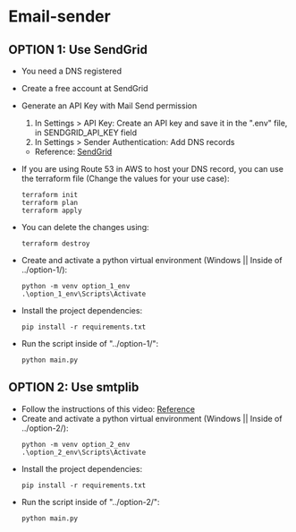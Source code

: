 # Email-sender

## OPTION 1: Use SendGrid
 - You need a DNS registered
 - Create a free account at SendGrid 
 - Generate an API Key with Mail Send permission
    1. In Settings > API Key: Create an API key and save it in the ".env" file, in SENDGRID_API_KEY field
    2. In Settings > Sender Authentication: Add DNS records
    
    * Reference: [SendGrid](https://www.youtube.com/watch?v=H6X5t1amgAE&ab_channel=C%23Artisan)
 - If you are using Route 53 in AWS to host your DNS record, you can use the terraform file (Change the values for your use case):
    ```
    terraform init
    terraform plan
    terraform apply
    ```
 - You can delete the changes using:
    ```
    terraform destroy
    ```
 - Create and activate a python virtual environment (Windows || Inside of ../option-1/):
    ```
    python -m venv option_1_env
    .\option_1_env\Scripts\Activate
    ```
 - Install the project dependencies:
    ```
    pip install -r requirements.txt
    ```
 - Run the script inside of "../option-1/":
    ```
    python main.py
    ```
## OPTION 2: Use smtplib
 - Follow the instructions of this video: [Reference](https://www.youtube.com/shorts/Tuyai2xNwvE)
 - Create and activate a python virtual environment (Windows || Inside of ../option-2/):
    ```
    python -m venv option_2_env
    .\option_2_env\Scripts\Activate
    ```
 - Install the project dependencies:
    ```
    pip install -r requirements.txt
    ```
 - Run the script inside of "../option-2/":
    ```
    python main.py
    ```